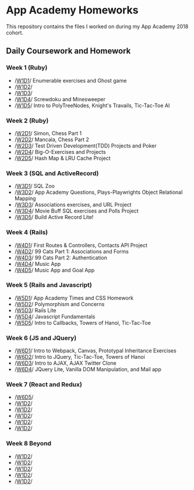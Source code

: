 # App Academy Homeworks

This repository contains the files I worked on during my App Academy 2018 cohort.

## Daily Coursework and Homework

### Week 1 (Ruby)
  * /[W1D1]()/ Enumerable exercises and Ghost game
  * /[W1D2]()/
  * /[W1D3]()/
  * /[W1D4]()/ Screwdoku and Minesweeper
  * /[W1D5]()/ Intro to PolyTreeNodes, Knight's Travails, Tic-Tac-Toe AI
### Week 2 (Ruby)
  * /[W2D1](https://github.com/justjunior89/HW/tree/master/W2D1)/ Simon, Chess Part 1
  * /[W2D2](https://github.com/justjunior89/HW/tree/master/W2D2)/ Mancala, Chess Part 2
  * /[W2D3](https://github.com/justjunior89/HW/tree/master/W2D3)/ Test Driven Development(TDD) Projects and Poker
  * /[W2D4](https://github.com/justjunior89/HW/tree/master/W2D4)/ Big-O-Exercises and Projects
  * /[W2D5](https://github.com/justjunior89/HW/tree/master/W2D5)/ Hash Map & LRU Cache Project
### Week 3 (SQL and ActiveRecord)
  * /[W3D1](https://github.com/justjunior89/HW/tree/master/W3D1/SQL_Z00)/ SQL Zoo
  * /[W3D2](https://github.com/justjunior89/HW/tree/master/W3D2)/ App Academy Questions, Plays-Playwrights Object Relational Mapping
  * /[W3D3](https://github.com/justjunior89/HW/tree/master/W3D3)/ Associations exercises, and URL Project
  * /[W3D4](https://github.com/justjunior89/HW/tree/master/W3D4)/ Movie Buff SQL exercises and Polls Project
  * /[W3D5](https://github.com/justjunior89/HW/tree/master/W3D5/Active_Record_Exercises)/ Build Active Record Lite!

### Week 4 (Rails)
  * /[W4D1](https://github.com/justjunior89/HW/tree/master/W4D1)/ First Routes & Controllers, Contacts API Project
  * /[W4D2](https://github.com/justjunior89/HW/tree/master/W4D2/ninety_nine_cats)/ 99 Cats Part 1: Associations and Forms
  * /[W4D3](https://github.com/justjunior89/HW/tree/master/W4D2)/ 99 Cats Part 2: Authentication
  * /[W4D4](https://github.com/justjunior89/HW/tree/master/W4D4)/ Music App
  * /[W4D5](https://github.com/justjunior89/HW/tree/master/W4D5)/ Music App and Goal App

### Week 5 (Rails and Javascript)
  * /[W5D1](https://github.com/justjunior89/HW/tree/master/W5D1)/ App Academy Times and CSS Homework
  * /[W5D2](https://github.com/justjunior89/HW/tree/master/W5D2)/ Polymorphism and Concerns
  * /[W5D3](https://github.com/justjunior89/HW/tree/master/W5D3)/ Rails Lite
  * /[W5D4](https://github.com/justjunior89/HW/tree/master/W5D4)/ Javascript Fundamentals
  * /[W5D5](https://github.com/justjunior89/HW/tree/master/W5D5)/ Intro to Callbacks, Towers of Hanoi, Tic-Tac-Toe

### Week 6 (JS and JQuery)
  * /[W6D1](https://github.com/justjunior89/HW/tree/master/W6D1)/ Intro to Webpack, Canvas, Prototypal Inheritance Exercises
  * /[W6D2](https://github.com/justjunior89/HW/tree/master/W6D2)/ Intro to JQuery, Tic-Tac-Toe, Towers of Hanoi
  * /[W6D3](https://github.com/justjunior89/HW/tree/master/W6D3)/ Intro to AJAX, AJAX Twitter Clone
  * /[W6D4](https://github.com/justjunior89/HW/tree/master/W6D4)/ JQuery Lite, Vanilla DOM Manipulation, and Mail app

### Week 7 (React and Redux)
  * /[W6D5]()/ 
  * /[W1D2]()/
  * /[W1D2]()/
  * /[W1D2]()/
  * /[W1D2]()/
  * /[W1D2]()/

### Week 8 Beyond
  * /[W1D2]()/
  * /[W1D2]()/
  * /[W1D2]()/
  * /[W1D2]()/
  * /[W1D2]()/
